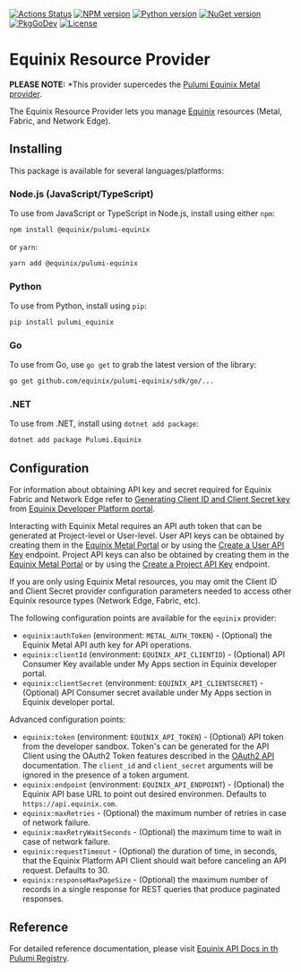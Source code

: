 [![Actions Status](https://github.com/equinix/pulumi-equinix/workflows/main/badge.svg)](https://github.com/equinix/pulumi-equinix/actions)
[![NPM version](https://badge.fury.io/js/%40pulumi%2Fequinix.svg)](https://www.npmjs.com/package/@equinix/equinix)
[![Python version](https://badge.fury.io/py/pulumi-equinix.svg)](https://pypi.org/project/pulumi-equinix)
[![NuGet version](https://badge.fury.io/nu/pulumi.equinix.svg)](https://badge.fury.io/nu/equinix.equinix)
[![PkgGoDev](https://pkg.go.dev/badge/github.com/equinix/pulumi-equinix/sdk/go)](https://pkg.go.dev/github.com/equinix/pulumi-equinix/sdk/go)
[![License](https://img.shields.io/github/license/equinix/pulumi-equinix)](https://github.com/equinix/pulumi-equinix/blob/main/LICENSE)

# Equinix Resource Provider

**PLEASE NOTE:** *This provider supercedes the [Pulumi Equinix Metal provider](https://www.pulumi.com/registry/packages/equinix-metal/).

The Equinix Resource Provider lets you manage [Equinix](http://deploy.equinix.com) resources (Metal, Fabric, and Network Edge).

## Installing

This package is available for several languages/platforms:

### Node.js (JavaScript/TypeScript)

To use from JavaScript or TypeScript in Node.js, install using either `npm`:

```bash
npm install @equinix/pulumi-equinix
```

or `yarn`:

```bash
yarn add @equinix/pulumi-equinix
```

### Python

To use from Python, install using `pip`:

```bash
pip install pulumi_equinix
```

### Go

To use from Go, use `go get` to grab the latest version of the library:

```bash
go get github.com/equinix/pulumi-equinix/sdk/go/...
```

### .NET

To use from .NET, install using `dotnet add package`:

```bash
dotnet add package Pulumi.Equinix
```

## Configuration

For information about obtaining API key and secret required for Equinix Fabric and Network Edge refer to [Generating Client ID and Client Secret key](https://developer.equinix.com/dev-docs/fabric/getting-started/getting-access-token#generating-client-id-and-client-secret) from [Equinix Developer Platform portal](https://developer.equinix.com/).

Interacting with Equinix Metal requires an API auth token that can be generated at Project-level or User-level. User API keys can be obtained by creating them in the [Equinix Metal Portal](https://console.equinix.com/) or by using the [Create a User API Key](https://deploy.equinix.com/developers/api/metal/#operation/createAPIKey) endpoint. Project API keys can also be obtained by creating them in the [Equinix Metal Portal](https://console.equinix.com/) or by using the [Create a Project API Key](https://deploy.equinix.com/developers/api/metal/#operation/createProjectAPIKey) endpoint.

If you are only using Equinix Metal resources, you may omit the Client ID and Client Secret provider configuration parameters needed to access other Equinix resource types (Network Edge, Fabric, etc).

The following configuration points are available for the `equinix` provider:

- `equinix:authToken` (environment: `METAL_AUTH_TOKEN`) - (Optional) the Equinix Metal API auth key for API operations.
- `equinix:clientId` (environment: `EQUINIX_API_CLIENTID`) - (Optional) API Consumer Key available under My Apps section in Equinix developer portal.
- `equinix:clientSecret` (environment: `EQUINIX_API_CLIENTSECRET`) - (Optional) API Consumer secret available under My Apps section in Equinix developer portal.

Advanced configuration points:

- `equinix:token` (environment: `EQUINIX_API_TOKEN`) - (Optional) API token from the developer sandbox. Token's can be generated for the API Client using the OAuth2 Token features described in the [OAuth2 API](https://developer.equinix.com/catalog/accesstokenv1#operation/GetOAuth2AccessToken) documentation. The `client_id` and `client_secret` arguments will be ignored in the presence of a token argument.
- `equinix:endpoint` (environment: `EQUINIX_API_ENDPOINT`) - (Optional) the Equinix API base URL to point out desired environmen. Defaults to `https://api.equinix.com`.
- `equinix:maxRetries` - (Optional) the maximum number of retries in case of network failure.
- `equinix:maxRetryWaitSeconds` - (Optional) the maximum time to wait in case of network failure.
- `equinix:requestTimeout` - (Optional) the duration of time, in seconds, that the Equinix Platform API Client should wait before canceling an API request. Defaults to 30.
- `equinix:responseMaxPageSize` - (Optional) the maximum number of records in a single response for REST queries that produce paginated responses.
  
## Reference

For detailed reference documentation, please visit [Equinix API Docs in th Pulumi Registry](https://www.pulumi.com/registry/packages/equinix/api-docs/).
